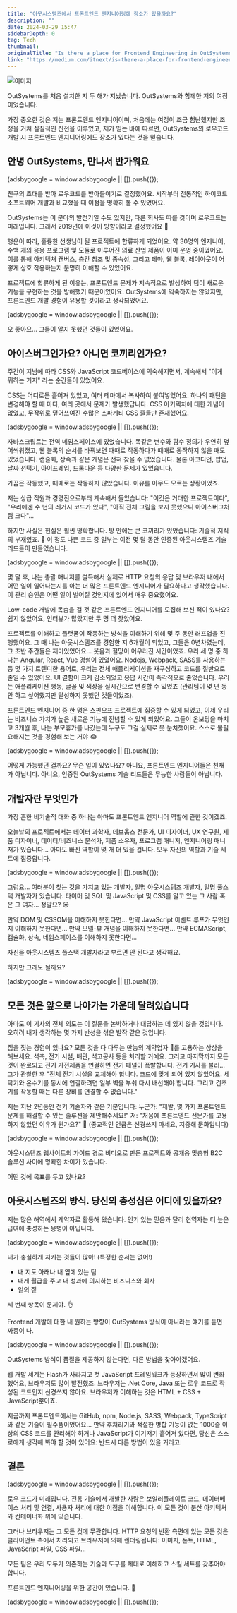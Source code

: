 ```yaml
---
title: "아웃시스템즈에서 프론트엔드 엔지니어링에 장소가 있을까요?"
description: ""
date: 2024-03-29 15:47
sidebarDepth: 0
tag: Tech
thumbnail: 
originalTitle: "Is there a place for Frontend Engineering in OutSystems"
link: "https://medium.com/itnext/is-there-a-place-for-frontend-engineering-in-outsystems-7e1ebbdef900"
---
```



![이미지](./img/IsthereaplaceforFrontendEngineeringinOutSystems_0.png)

OutSystems를 처음 설치한 지 두 해가 지났습니다. OutSystems와 함께한 저의 여정이었습니다.

가장 중요한 것은 저는 프론트엔드 엔지니어이며, 처음에는 여정이 조금 험난했지만 조정을 거쳐 실질적인 진전을 이루었고, 제가 믿는 바에 따르면, OutSystems의 로우코드 개발 시 프론트엔드 엔지니어링에도 장소가 있다는 것을 믿습니다.

## 안녕 OutSystems, 만나서 반가워요

<!-- ui-log 수평형 -->
<ins class="adsbygoogle"
  style="display:block"
  data-ad-client="ca-pub-4877378276818686"
  data-ad-slot="9743150776"
  data-ad-format="auto"
  data-full-width-responsive="true"></ins>
<component is="script">
(adsbygoogle = window.adsbygoogle || []).push({});
</component>

친구의 초대를 받아 로우코드를 받아들이기로 결정했어요. 시작부터 전통적인 하이코드 소프트웨어 개발과 비교했을 때 이점을 명확히 볼 수 있었어요.

OutSystems는 이 분야의 발전기일 수도 있지만, 다른 회사도 따를 것이며 로우코드는 미래입니다. 그래서 2019년에 이것이 방향이라고 결정했어요 🤖

행운이 따라, 훌륭한 선생님이 될 프로젝트에 합류하게 되었어요. 약 30명의 엔지니어, 수백 개의 응용 프로그램 및 모듈로 이루어진 의료 산업 제품이 이미 운영 중이었어요. 이를 통해 아키텍처 캔버스, 층간 참조 및 종속성, 그리고 테마, 웹 블록, 레이아웃이 어떻게 상호 작용하는지 분명히 이해할 수 있었어요.

프로젝트에 합류하게 된 이유는, 프론트엔드 문제가 지속적으로 발생하여 팀이 새로운 기능을 구현하는 것을 방해했기 때문이었어요. OutSystems에 익숙하지는 않았지만, 프론트엔드 개발 경험이 유용할 것이라고 생각되었어요.

<!-- ui-log 수평형 -->
<ins class="adsbygoogle"
  style="display:block"
  data-ad-client="ca-pub-4877378276818686"
  data-ad-slot="9743150776"
  data-ad-format="auto"
  data-full-width-responsive="true"></ins>
<component is="script">
(adsbygoogle = window.adsbygoogle || []).push({});
</component>

오 좋아요... 그들이 알지 못했던 것들이 있었어요.

## 아이스버그인가요? 아니면 코끼리인가요?

주간이 지남에 따라 CSS와 JavaScript 코드베이스에 익숙해지면서, 계속해서 "이게 뭐하는 거지" 라는 순간들이 있었어요.

CSS는 어디로든 흩어져 있었고, 여러 테마에서 복사하여 붙여넣었어요. 하나의 패턴을 변경해야 할 때 마다, 여러 곳에서 문제가 발생했답니다. CSS 아키텍처에 대한 개념이 없었고, 무작위로 덮어쓰여진 수많은 스파게티 CSS 줄들만 존재했어요.

<!-- ui-log 수평형 -->
<ins class="adsbygoogle"
  style="display:block"
  data-ad-client="ca-pub-4877378276818686"
  data-ad-slot="9743150776"
  data-ad-format="auto"
  data-full-width-responsive="true"></ins>
<component is="script">
(adsbygoogle = window.adsbygoogle || []).push({});
</component>

자바스크립트는 전역 네임스페이스에 있었습니다. 똑같은 변수와 함수 정의가 우연히 덮어씌워졌고, 웹 블록의 순서를 바꿔보면 때때로 작동하다가 때때로 동작하지 않을 때도 있었습니다. 캡슐화, 상속과 같은 개념은 전혀 찾을 수 없었습니다. 물론 아코디언, 팝업, 날짜 선택기, 아이프레임, 드롭다운 등 다양한 문제가 있었습니다. 

가끔은 작동했고, 때때로는 작동하지 않았습니다. 이유를 아무도 모르는 상황이었죠.

저는 상급 직원과 경영진으로부터 계속해서 들었습니다: "이것은 거대한 프로젝트이다", "우리에겐 수 년의 레거시 코드가 있다", "아직 전체 그림을 보지 못했으니 아이스버그처럼 크다"...

하지만 사실은 현실은 훨씬 명확합니다. 
방 안에는 큰 코끼리가 있었습니다: 기술적 지식의 부재였죠. 🐘
이 정도 나쁜 코드 중 일부는 이전 몇 달 동안 인증된 아웃시스템즈 기술 리드들이 만들었습니다.

<!-- ui-log 수평형 -->
<ins class="adsbygoogle"
  style="display:block"
  data-ad-client="ca-pub-4877378276818686"
  data-ad-slot="9743150776"
  data-ad-format="auto"
  data-full-width-responsive="true"></ins>
<component is="script">
(adsbygoogle = window.adsbygoogle || []).push({});
</component>

몇 달 후, 나는 총괄 매니저를 설득해서 실제로 HTTP 요청의 응답 및 브라우저 내에서 어떤 일이 일어나는지를 아는 더 많은 프론트엔드 엔지니어가 필요하다고 생각했습니다. 이 관리 승인은 어떤 일이 벌어질 것인지에 있어서 매우 중요했어요.

Low-code 개발에 목숨을 걸 것 같은 프론트엔드 엔지니어를 모집해 보신 적이 있나요? 쉽지 않았어요, 인터뷰가 많았지만 두 명 더 찾았어요.

프로젝트를 이해하고 플랫폼이 작동하는 방식을 이해하기 위해 몇 주 동안 러프업을 진행했어요. 그 때 나는 아웃시스템즈를 경험한 지 6개월이 되었고, 그들은 0년차였는데, 그 초반 주간들은 재미있었어요... 웃음과 절망이 어우러진 시간이었죠. 우리 세 명 중 하나는 Angular, React, Vue 경험이 있었어요. Nodejs, Webpack, SASS를 사용하는 등 몇 가지 트렌디한 용어로, 우리는 전체 애플리케이션을 재구성하고 코드를 절반으로 줄일 수 있었어요.
UI 결함이 크게 감소되었고 응답 시간이 즉각적으로 줄었습니다. 우리는 애플리케이션 행동, 글꼴 및 색상을 실시간으로 변경할 수 있었죠 (관리팀이 몇 년 동안 하고 싶어했지만 달성하지 못했던 것들이었죠).

프론트엔드 엔지니어 중 한 명은 스핀오프 프로젝트에 집중할 수 있게 되었고, 이제 우리는 비즈니스 가치가 높은 새로운 기능에 전념할 수 있게 되었어요.
그들이 온보딩을 마치고 3개월 후, 나는 부모휴가를 나갔는데 누구도 그걸 실제로 못 눈치챘어요. 스스로 불필요해지는 것을 경험해 보는 거야 😂

<!-- ui-log 수평형 -->
<ins class="adsbygoogle"
  style="display:block"
  data-ad-client="ca-pub-4877378276818686"
  data-ad-slot="9743150776"
  data-ad-format="auto"
  data-full-width-responsive="true"></ins>
<component is="script">
(adsbygoogle = window.adsbygoogle || []).push({});
</component>

어떻게 가능했던 걸까요? 무슨 일이 있었나요?
아니요, 프론트엔드 엔지니어들은 천재가 아닙니다.
아니요, 인증된 OutSystems 기술 리드들은 무능한 사람들이 아닙니다.

## 개발자란 무엇인가

가장 흔한 비기술적 대화 중 하나는 아마도 프론트엔드 엔지니어 역할에 관한 것이겠죠.

오늘날의 프로젝트에서는 데이터 과학자, 데브옵스 전문가, UI 디자이너, UX 연구원, 제품 디자이너, 데이터/비즈니스 분석가, 제품 소유자, 프로그램 매니저, 엔지니어링 매니저가 있습니다... 아마도 빠진 역할이 몇 개 더 있을 겁니다. 모두 자신의 역할과 기술 세트에 집중합니다.

<!-- ui-log 수평형 -->
<ins class="adsbygoogle"
  style="display:block"
  data-ad-client="ca-pub-4877378276818686"
  data-ad-slot="9743150776"
  data-ad-format="auto"
  data-full-width-responsive="true"></ins>
<component is="script">
(adsbygoogle = window.adsbygoogle || []).push({});
</component>

그럼요… 여러분이 찾는 것을 가지고 있는 개발자, 일명 아웃시스템즈 개발자, 일명 풀스택 개발자가 있습니다. 타이머 및 SQL 및 JavaScript 및 CSS를 알고 있는 그 사람 혹은 그 여자… 정말요? 😒

만약 DOM 및 CSSOM을 이해하지 못한다면...
만약 JavaScript 이벤트 루프가 무엇인지 이해하지 못한다면...
만약 모델-뷰 개념을 이해하지 못한다면...
만약 ECMAScript, 캡슐화, 상속, 네임스페이스를 이해하지 못한다면...

자신을 아웃시스템즈 풀스택 개발자라고 부르면 안 된다고 생각해요.

하지만 그래도 될까요?

<!-- ui-log 수평형 -->
<ins class="adsbygoogle"
  style="display:block"
  data-ad-client="ca-pub-4877378276818686"
  data-ad-slot="9743150776"
  data-ad-format="auto"
  data-full-width-responsive="true"></ins>
<component is="script">
(adsbygoogle = window.adsbygoogle || []).push({});
</component>

## 모든 것은 앞으로 나아가는 가운데 달려있습니다

아마도 이 기사의 전체 의도는 이 질문을 논박하거나 대답하는 데 있지 않을 것입니다. 오히려 내가 생각하는 몇 가지 반성을 섞은 발작 같은 것입니다.

집을 짓는 경험이 있나요? 모든 것을 다 다루는 만능의 계약업자 🤑를 고용하는 상상을 해보세요. 석축, 전기 시설, 배관, 석고공사 등을 처리할 거예요. 그리고 마지막까지 모든 것이 완료되고 전기 가전제품을 연결하면 전기 패널이 폭발합니다. 전기 기사를 불러… 그가 관찰한 후 "전체 전기 시설을 교체해야 합니다. 코드에 맞게 되어 있지 않았어요. 세탁기와 온수기를 동시에 연결하려면 일부 벽을 부숴 다시 배선해야 합니다. 그리고 건조기를 작동할 때는 다른 장비를 연결할 수 없습니다."

저는 지난 2년동안 전기 기술자와 같은 기분입니다:
누군가: "제발, 몇 가지 프론트엔드 문제를 해결할 수 있는 솔루션을 제안해주세요!"
저: "처음에 프론트엔드 전문가를 고용하지 않았던 이유가 뭔가요?" 🤷
(종교적인 언급은 신경쓰지 마세요, 지중해 문화입니다)

<!-- ui-log 수평형 -->
<ins class="adsbygoogle"
  style="display:block"
  data-ad-client="ca-pub-4877378276818686"
  data-ad-slot="9743150776"
  data-ad-format="auto"
  data-full-width-responsive="true"></ins>
<component is="script">
(adsbygoogle = window.adsbygoogle || []).push({});
</component>

아웃시스템즈 웹사이트의 가이드 경로 비디오로 만든 프로젝트와 공개용 맞춤형 B2C 솔루션 사이에 명확한 차이가 있습니다.

어떤 것에 목표를 두고 있나요?

## 아웃시스템즈의 방식. 당신의 충성심은 어디에 있을까요?

저는 많은 해역에서 계약자로 활동해 왔습니다. 인기 있는 믿음과 달리 현역자는 더 높은 급여에 충성하는 용병이 아닙니다.

<!-- ui-log 수평형 -->
<ins class="adsbygoogle"
  style="display:block"
  data-ad-client="ca-pub-4877378276818686"
  data-ad-slot="9743150776"
  data-ad-format="auto"
  data-full-width-responsive="true"></ins>
<component is="script">
(adsbygoogle = window.adsbygoogle || []).push({});
</component>

내가 충실하게 지키는 것들이 많아! (특정한 순서는 없어!)

- 내 지도 아래나 내 옆에 있는 팀
- 내게 월급을 주고 내 성과에 의지하는 비즈니스와 회사
- 일의 질

세 번째 항목이 문제야. 👌

Frontend 개발에 대한 내 원하는 방향이 OutSystems 방식이 아니라는 얘기를 듣면 짜증이 나.

<!-- ui-log 수평형 -->
<ins class="adsbygoogle"
  style="display:block"
  data-ad-client="ca-pub-4877378276818686"
  data-ad-slot="9743150776"
  data-ad-format="auto"
  data-full-width-responsive="true"></ins>
<component is="script">
(adsbygoogle = window.adsbygoogle || []).push({});
</component>

OutSystems 방식이 품질을 제공하지 않는다면, 다른 방법을 찾아야겠어요.

웹 개발 세계는 Flash가 사라지고 첫 JavaScript 프레임워크가 등장하면서 많이 변화했어요, 브라우저도 많이 발전했죠. 브라우저는 .Net Core, Java 또는 로우 코드로 작성된 코드인지 신경쓰지 않아요. 브라우저가 이해하는 것은 HTML + CSS + JavaScript뿐이죠.

지금까지 프론트엔드에서는 GitHub, npm, Node.js, SASS, Webpack, TypeScript와 같은 기술이 필수품이었어요... 만약 후처리기와 적절한 병합 기능이 없는 1000줄 이상의 CSS 코드를 관리해야 하거나 JavaScript가 여기저기 흩어져 있다면, 당신은 스스로에게 생각해 봐야 할 것이 있어요: 반드시 다른 방법이 있을 거라고.

## 결론

<!-- ui-log 수평형 -->
<ins class="adsbygoogle"
  style="display:block"
  data-ad-client="ca-pub-4877378276818686"
  data-ad-slot="9743150776"
  data-ad-format="auto"
  data-full-width-responsive="true"></ins>
<component is="script">
(adsbygoogle = window.adsbygoogle || []).push({});
</component>

로우 코드가 미래입니다. 전통 기술에서 개발한 사람은 보일러플레이트 코드, 데이터베이스 처리 및 연결, 사용자 처리에 대한 이점을 이해합니다. 이 모든 것이 분산 아키텍처와 컨테이너화 위에 있습니다.

그러나 브라우저는 그 모든 것에 무관합니다. HTTP 요청의 반환 측면에 있는 모든 것은 클라이언트 측에서 처리되고 브라우저에 의해 렌더링됩니다: 이미지, 폰트, HTML, JavaScript 파일, CSS 파일...

모든 팀은 우리 모두가 의존하는 기술과 도구를 제대로 이해하고 스킬 세트를 갖추어야 합니다.

프론트엔드 엔지니어링을 위한 공간이 있습니다. 🤘

<!-- ui-log 수평형 -->
<ins class="adsbygoogle"
  style="display:block"
  data-ad-client="ca-pub-4877378276818686"
  data-ad-slot="9743150776"
  data-ad-format="auto"
  data-full-width-responsive="true"></ins>
<component is="script">
(adsbygoogle = window.adsbygoogle || []).push({});
</component>



